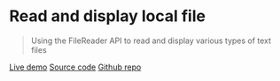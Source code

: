 # Read and display local file

> Using the FileReader API to read and display various types of text files

[Live demo](https://js-filereader.rolandjlevy.repl.co/)
[Source code](https://replit.com/@RolandJLevy/js-FileReader)
[Github repo](https://github.com/rolandjlevy/js-FileReader)